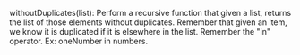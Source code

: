 withoutDuplicates(list): Perform a recursive function that given a list, returns the list of those elements without duplicates. Remember that given an item, we know it is duplicated if it is elsewhere in the list. Remember the "in" operator. Ex: oneNumber in numbers.